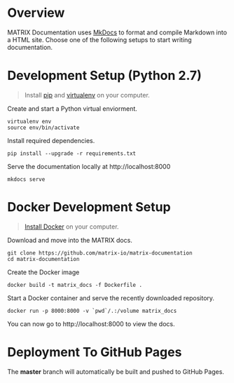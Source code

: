 # Overview

MATRIX Documentation uses [MkDocs](http://www.mkdocs.org/) to format and compile Markdown into a HTML site. Choose one of the following setups to start writing documentation.

# Development Setup (Python 2.7)
> Install [pip](https://pip.pypa.io/) and [virtualenv](https://virtualenv.pypa.io/) on your computer.



Create and start a Python virtual enviorment.
```
virtualenv env
source env/bin/activate
```
Install required dependencies.
```
pip install --upgrade -r requirements.txt
```
Serve the documentation locally at http://localhost:8000
```
mkdocs serve
```

# Docker Development Setup
> [Install Docker](https://docs.docker.com/v17.12/install/) on your computer.

Download and move into the MATRIX docs.
```
git clone https://github.com/matrix-io/matrix-documentation
cd matrix-documentation
```

Create the Docker image
```
docker build -t matrix_docs -f Dockerfile .   
```

Start a Docker container and serve the recently downloaded repository.
```
docker run -p 8000:8000 -v `pwd`/.:/volume matrix_docs
```

You can now go to http://localhost:8000 to view the docs.

# Deployment To GitHub Pages
The **master** branch will automatically be built and pushed to GitHub Pages.